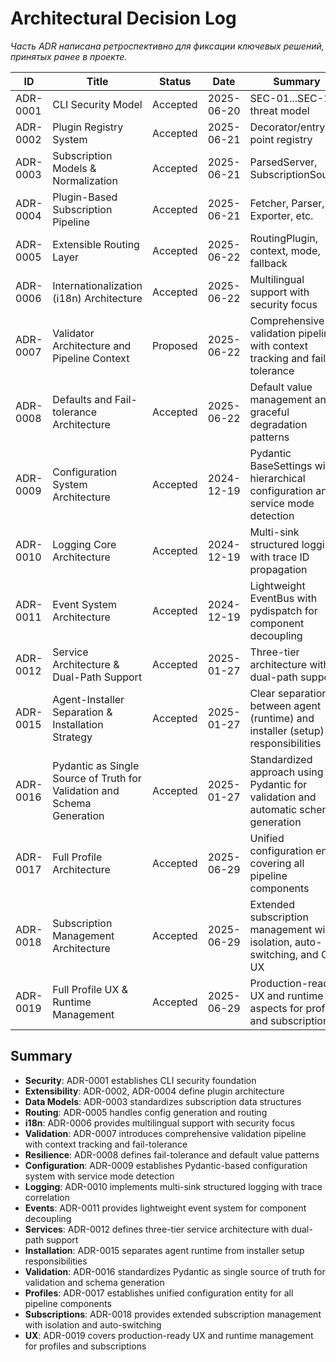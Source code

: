 # Architectural Decision Log

_Часть ADR написана ретроспективно для фиксации ключевых решений, принятых ранее в проекте._

| ID        | Title                                 | Status     | Date       | Summary                                 |
|-----------|---------------------------------------|------------|------------|-----------------------------------------|
| ADR-0001  | CLI Security Model                    | Accepted   | 2025-06-20 | SEC-01...SEC-10, threat model           |
| ADR-0002  | Plugin Registry System                | Accepted   | 2025-06-21 | Decorator/entry-point registry          |
| ADR-0003  | Subscription Models & Normalization   | Accepted   | 2025-06-21 | ParsedServer, SubscriptionSource        |
| ADR-0004  | Plugin-Based Subscription Pipeline    | Accepted   | 2025-06-21 | Fetcher, Parser, Exporter, etc.         |
| ADR-0005  | Extensible Routing Layer              | Accepted   | 2025-06-22 | RoutingPlugin, context, mode, fallback  |
| ADR-0006  | Internationalization (i18n) Architecture | Accepted   | 2025-06-22 | Multilingual support with security focus |
| ADR-0007  | Validator Architecture and Pipeline Context | Proposed | 2025-06-22 | Comprehensive validation pipeline with context tracking and fail-tolerance |
| ADR-0008  | Defaults and Fail-tolerance Architecture    | Accepted | 2025-06-22 | Default value management and graceful degradation patterns |
| ADR-0009  | Configuration System Architecture           | Accepted | 2024-12-19 | Pydantic BaseSettings with hierarchical configuration and service mode detection |
| ADR-0010  | Logging Core Architecture                   | Accepted | 2024-12-19 | Multi-sink structured logging with trace ID propagation |
| ADR-0011  | Event System Architecture                   | Accepted | 2024-12-19 | Lightweight EventBus with pydispatch for component decoupling |
| ADR-0012  | Service Architecture & Dual-Path Support    | Accepted | 2025-01-27 | Three-tier architecture with dual-path support |
| ADR-0015  | Agent-Installer Separation & Installation Strategy | Accepted | 2025-01-27 | Clear separation between agent (runtime) and installer (setup) responsibilities |
| ADR-0016  | Pydantic as Single Source of Truth for Validation and Schema Generation | Accepted | 2025-01-27 | Standardized approach using Pydantic for validation and automatic schema generation |
| ADR-0017  | Full Profile Architecture | Accepted | 2025-06-29 | Unified configuration entity covering all pipeline components |
| ADR-0018  | Subscription Management Architecture | Accepted | 2025-06-29 | Extended subscription management with isolation, auto-switching, and CLI UX |
| ADR-0019  | Full Profile UX & Runtime Management | Accepted | 2025-06-29 | Production-ready UX and runtime aspects for profiles and subscriptions |

## Summary
- **Security**: ADR-0001 establishes CLI security foundation
- **Extensibility**: ADR-0002, ADR-0004 define plugin architecture
- **Data Models**: ADR-0003 standardizes subscription data structures  
- **Routing**: ADR-0005 handles config generation and routing
- **i18n**: ADR-0006 provides multilingual support with security focus
- **Validation**: ADR-0007 introduces comprehensive validation pipeline with context tracking and fail-tolerance
- **Resilience**: ADR-0008 defines fail-tolerance and default value patterns
- **Configuration**: ADR-0009 establishes Pydantic-based configuration system with service mode detection
- **Logging**: ADR-0010 implements multi-sink structured logging with trace correlation
- **Events**: ADR-0011 provides lightweight event system for component decoupling
- **Services**: ADR-0012 defines three-tier service architecture with dual-path support
- **Installation**: ADR-0015 separates agent runtime from installer setup responsibilities
- **Validation**: ADR-0016 standardizes Pydantic as single source of truth for validation and schema generation
- **Profiles**: ADR-0017 establishes unified configuration entity for all pipeline components
- **Subscriptions**: ADR-0018 provides extended subscription management with isolation and auto-switching
- **UX**: ADR-0019 covers production-ready UX and runtime management for profiles and subscriptions 